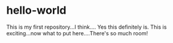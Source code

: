 # hello-world
This is my first repository...I think....
Yes this definitely is.
This is exciting...now what to put here....There's so much room!
